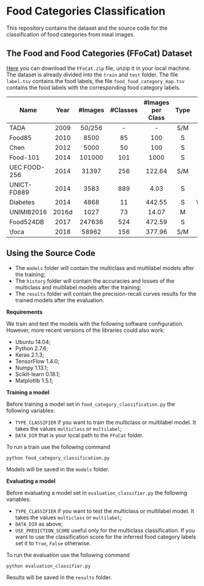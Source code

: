 # Food Categories Classification

This repository contains the dataset and the source code for the classification of food categories from meal images.

## The Food and Food Categories (FFoCat) Dataset

[Here](http://bit.do/eGcW5) you can download the `FFoCat.zip` file, unzip it in your local machine. The dataset is already divided into the `train` and `test` folder. The file `label.tsv` contains the food labels, the file `food_food_category_map.tsv` contains the food labels with the corresponding food category labels.

| Name         |  Year | \#Images | \#Classes | \#Images per Class | Type |            Reference           |
|--------------|:-----:|:--------:|:---------:|:------------------:|:----:|:------------------------------:|
| TADA         |  2009 |  50/256  |     -     |          -         |  S/M |   \cite{Mariappan09personal}   |
| Food85       |  2010 |   8500   |     85    |         100        |   S  |      \cite{Hoashi10image}      |
| Chen         |  2012 |   5000   |     50    |         100        |   S  |    \cite{Chen2012automatic}    |
| Food-101     |  2014 |  101000  |    101    |        1000        |   S  |     \cite{Bossard14food101}    |
| UEC FOOD-256 |  2014 |   31397  |    256    |       122.64       |  S/M |     \cite{Kawano14foodcam}     |
| UNICT-FD889  |  2014 |   3583   |    889    |        4.03        |   S  |     \cite{Farinella14bench}    |
| Diabetes     |  2014 |   4868   |     11    |       442.55       |   S  | \cite{Anthimopoulos14diabetes} |
| UNIMIB2016   | 2016d |   1027   |     73    |        14.07       |   M  |       \cite{Ciocca17food}      |
| Food524DB    |  2017 |  247636  |    524    |       472.59       |   S  |     \cite{Ciocca17learning}    |
| \foca        |  2018 |   58962  |    156    |       377.96       |  S/M |                -               |

## Using the Source Code

- The `models` folder will contain the multiclass and multilabel models after the training;
- The `history` folder will contain the accuracies and losses of the multiclass and multilabel models after the training;
- The `results` folder will contain the precision-recall curves results for the trained models after the evaluation.

**Requirements**

We train and test the models with the following software configuration. However, more recent versions of the libraries could also work:

- Ubuntu 14.04;
- Python 2.7.6;
- Keras 2.1.3;
- TensorFlow 1.4.0;
- Numpy 1.13.1;
- Scikit-learn 0.18.1;
- Matplotlib 1.5.1;

**Training a model**

Before training a model set in `food_category_classification.py` the following variables:

- `TYPE_CLASSIFIER` if you want to train the multiclass or multilabel model. It takes the values `multiclass` or `multilabel`;
- `DATA_DIR` that is your local path to the `FFoCat` folder.

To run a train use the following command
```
python food_category_classification.py
```
Models will be saved in the `models` folder.

**Evaluating a model**

Before evaluating a model set in `evaluation_classifier.py` the following variables:

- `TYPE_CLASSIFIER` if you want to test the multiclass or multilabel model. It takes the values `multiclass` or `multilabel`;
- `DATA_DIR` as above;
- `USE_PREDICTION_SCORE` useful only for the multiclass classification. If you want to use the classification score for the inferred food category labels set it to `True`, `False` otherwise.

To run the evaluation use the following command
```
python evaluation_classifier.py
```
Results will be saved in the `results` folder.

